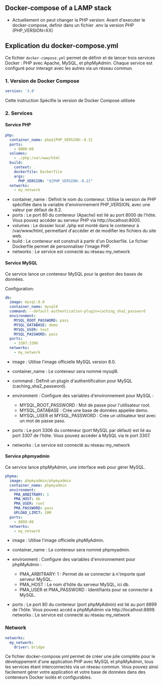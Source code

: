 ## Docker-compose of a LAMP stack ##

* Actuellement on peut changer la PHP version: Avant d'executer le docker-compose, definir dans un fichier .env la version PHP (PHP_VERSION=XX)

## Explication du docker-compose.yml ##


Ce fichier `docker-compose.yml` permet de définir et de lancer trois services Docker : PHP avec Apache, MySQL, et phpMyAdmin. Chaque service est configuré pour interagir avec les autres via un réseau commun.

### 1. Version de Docker Compose

```yaml
version: '3.8'
```
Cette instruction Spécifie la version de Docker Compose utilisée

### 2. Services

#### Service PHP

```yaml
php:
  container_name: php${PHP_VERSION:-8.2}
  ports:
    - 8000:80
  volumes:
    - ./php:/var/www/html
  build:
    context: .
    dockerfile: Dockerfile
    args:
      PHP_VERSION: "${PHP_VERSION:-8.2}"
  networks:
    - my_network
```
* container_name : Définit le nom du conteneur. Utilise la version de PHP spécifiée dans la variable d'environnement PHP_VERSION, avec une valeur par défaut de 8.2.
* ports : Le port 80 du conteneur (Apache) est lié au port 8000 de l'hôte. Vous pouvez accéder au serveur PHP via http://localhost:8000.
* volumes : Le dossier local ./php est monté dans le conteneur à /var/www/html, permettant d'accéder et de modifier les fichiers du site web.
* build : Le conteneur est construit à partir d'un Dockerfile. Le fichier Dockerfile permet de personnaliser l'image PHP.
* networks : Le service est connecté au réseau my_network

#### Service MySQL

Ce service lance un conteneur MySQL pour la gestion des bases de données.

Configuration:

```yaml
db:
  image: mysql:8.0
  container_name: mysql8
  command: --default-authentication-plugin=caching_sha2_password
  environment:
    MYSQL_ROOT_PASSWORD: pass
    MYSQL_DATABASE: demo
    MYSQL_USER: test
    MYSQL_PASSWORD: pass
  ports:
    - 3307:3306
  networks:
    - my_network
```

* image : Utilise l'image officielle MySQL version 8.0.
* container_name : Le conteneur sera nommé mysql8.
* command : Définit un plugin d'authentification pour MySQL (caching_sha2_password).
* environment : Configure des variables d'environnement pour MySQL :

   - MYSQL_ROOT_PASSWORD : Mot de passe pour l'utilisateur root.
   - MYSQL_DATABASE : Crée une base de données appelée demo.
   - MYSQL_USER et MYSQL_PASSWORD : Crée un utilisateur test avec un mot de passe pass.

* ports : Le port 3306 du conteneur (port MySQL par défaut) est lié au port 3307 de l'hôte. Vous pouvez accéder à MySQL via le port 3307.
* networks : Le service est connecté au réseau my_network

#### Service phpmyadmin

Ce service lance phpMyAdmin, une interface web pour gérer MySQL.

```yaml
phpma:
  image: phpmyadmin/phpmyadmin
  container_name: phpmyadmin
  environment:
    PMA_ARBITRARY: 1
    PMA_HOST: db
    PMA_USER: root
    PMA_PASSWORD: pass
    UPLOAD_LIMIT: 20M
  ports:
    - 8899:80
  networks:
    - my_network
```
* image : Utilise l'image officielle phpMyAdmin.
* container_name : Le conteneur sera nommé phpmyadmin.
* environment : Configure des variables d'environnement pour phpMyAdmin :

   - PMA_ARBITRARY: 1 : Permet de se connecter à n'importe quel serveur MySQL.
   - PMA_HOST : Le nom d'hôte du serveur MySQL, ici db.
   - PMA_USER et PMA_PASSWORD : Identifiants pour se connecter à MySQL.

* ports : Le port 80 du conteneur (port phpMyAdmin) est lié au port 8899 de l'hôte. Vous pouvez accéd a phpMyAdmin via http://localhost:8899.
networks : Le service est connecté au réseau my_network

### Network

```yaml
networks:
  my_network:
    driver: bridge
```
Ce fichier docker-compose.yml permet de créer une pile complète pour le développement d'une application PHP avec MySQL et phpMyAdmin, tous les services étant interconnectés via un réseau commun. Vous pouvez ainsi facilement gérer votre application et votre base de données dans des conteneurs Docker isolés et configurables.

